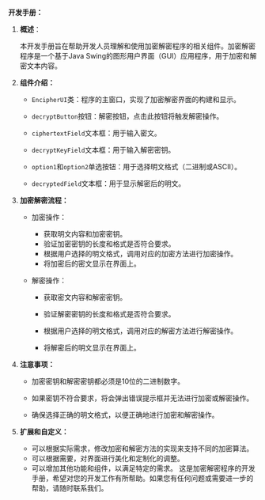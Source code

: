 **开发手册：**

1. **概述**： 

   本开发手册旨在帮助开发人员理解和使用加密解密程序的相关组件。加密解密程序是一个基于Java Swing的图形用户界面（GUI）应用程序，用于加密和解密文本内容。

   

2. **组件介绍：**

   - `EncipherUI`类：程序的主窗口，实现了加密解密界面的构建和显示。

   - `decryptButton`按钮：解密按钮，点击此按钮将触发解密操作。

   - `ciphertextField`文本框：用于输入密文。

   - `decryptKeyField`文本框：用于输入解密密钥。

   - `option1`和`option2`单选按钮：用于选择明文格式（二进制或ASCII）。

   - `decryptedField`文本框：用于显示解密后的明文。

     

3. **加密解密流程：**

   - 加密操作：

     - 获取明文内容和加密密钥。
     - 验证加密密钥的长度和格式是否符合要求。
     - 根据用户选择的明文格式，调用对应的加密方法进行加密操作。
     - 将加密后的密文显示在界面上。

   - 解密操作：

     - 获取密文内容和解密密钥。

     - 验证解密密钥的长度和格式是否符合要求。

     - 根据用户选择的明文格式，调用对应的解密方法进行解密操作。

     - 将解密后的明文显示在界面上。

       

4. **注意事项：**

   - 加密密钥和解密密钥都必须是10位的二进制数字。

   - 如果密钥不符合要求，将会弹出错误提示框并无法进行加密或解密操作。

   - 确保选择正确的明文格式，以便正确地进行加密和解密操作。

     

5. **扩展和自定义：**

   - 可以根据实际需求，修改加密和解密方法的实现来支持不同的加密算法。
   - 可以根据需要，对界面进行美化和定制化的调整。
   - 可以增加其他功能和组件，以满足特定的需求。 这是加密解密程序的开发手册，希望对您的开发工作有所帮助。如果您有任何问题或需要进一步的帮助，请随时联系我们。